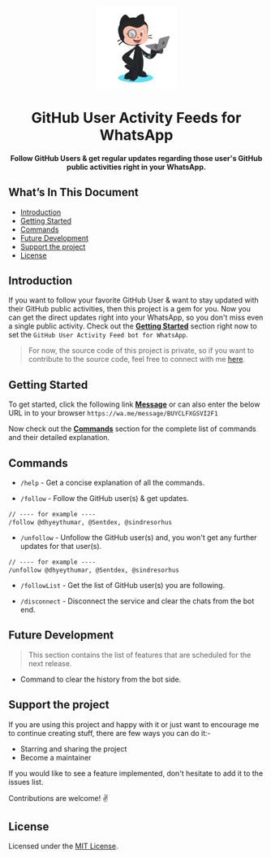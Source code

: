 <p align="center">
    <img alt="logo" src="./assets/github_octocat.svg" width="160"/>
</p>
<h1 align="center">
GitHub User Activity Feeds for WhatsApp
</h1>

<h4 align="center">
Follow GitHub Users & get regular updates regarding those user's GitHub public activities right in your WhatsApp.
</h4>

## What’s In This Document

-   [Introduction](#introduction)
-   [Getting Started](#getting-started)
-   [Commands](#commands)
-   [Future Development](#future-development)
-   [Support the project](#support-the-project)
-   [License](#license)

## Introduction

If you want to follow your favorite GitHub User & want to stay updated with their GitHub public activities, then this project is a gem for you. Now you can get the direct updates right into your WhatsApp, so you don't miss even a single public activity. Check out the [**Getting Started**](#getting-started) section right now to set the `GitHub User Activity Feed bot for WhatsApp`.

> For now, the source code of this project is private, so if you want to contribute to the source code, feel free to connect with me [here](mailto:dhyeythumar@gmail.com).

## Getting Started

To get started, click the following link [**Message**](https://wa.me/message/BUYCLFXGSVI2F1) or can also enter the below URL in to your browser `https://wa.me/message/BUYCLFXGSVI2F1`

Now check out the [**Commands**](#commands) section for the complete list of commands and their detailed explanation.

## Commands

-   `/help` - Get a concise explanation of all the commands.

-   `/follow` - Follow the GitHub user(s) & get updates.

```
// ---- for example ----
/follow @dhyeythumar, @Sentdex, @sindresorhus
```

-   `/unfollow` - Unfollow the GitHub user(s) and, you won't get any further updates for that user(s).

```
// ---- for example ----
/unfollow @dhyeythumar, @Sentdex, @sindresorhus
```

-   `/followList` - Get the list of GitHub user(s) you are following.

-   `/disconnect` - Disconnect the service and clear the chats from the bot end.

## Future Development

> This section contains the list of features that are scheduled for the next release.

-   Command to clear the history from the bot side.

## Support the project

If you are using this project and happy with it or just want to encourage me to continue creating stuff, there are few ways you can do it:-

-   Starring and sharing the project
-   Become a maintainer

If you would like to see a feature implemented, don't hesitate to add it to the issues list.

Contributions are welcome! ✌

## License

Licensed under the [MIT License](./LICENSE).
